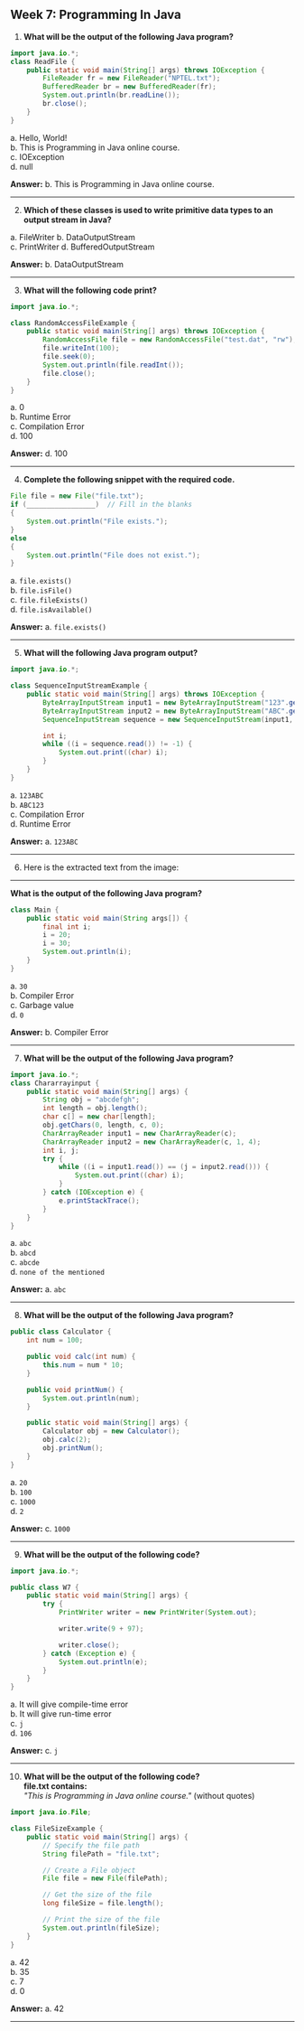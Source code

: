 ## **Week 7:   Programming In Java**


1. **What will be the output of the following Java program?**  

```java
import java.io.*;  
class ReadFile {  
    public static void main(String[] args) throws IOException {  
        FileReader fr = new FileReader("NPTEL.txt");  
        BufferedReader br = new BufferedReader(fr);  
        System.out.println(br.readLine());  
        br.close();  
    }  
}  
```  
a. Hello, World!  
b. This is Programming in Java online course.  
c. IOException  
d. null  

**Answer:** b. This is Programming in Java online course. 

---

2. **Which of these classes is used to write primitive data types to an output stream in Java?**  

a. FileWriter
b. DataOutputStream  
c. PrintWriter
d. BufferedOutputStream  

**Answer:** b. DataOutputStream  

---

3. **What will the following code print?**  

```java
import java.io.*;

class RandomAccessFileExample {
    public static void main(String[] args) throws IOException {
        RandomAccessFile file = new RandomAccessFile("test.dat", "rw");
        file.writeInt(100);
        file.seek(0);
        System.out.println(file.readInt());
        file.close();
    }
}
```

a. 0  
b. Runtime Error  
c. Compilation Error  
d. 100  

**Answer:** d. 100

---
4. **Complete the following snippet with the required code.**  

```java
File file = new File("file.txt");
if (_________________)  // Fill in the blanks
{
    System.out.println("File exists.");
} 
else 
{
    System.out.println("File does not exist.");
}
```

a. `file.exists()`  
b. `file.isFile()`  
c. `file.fileExists()`  
d. `file.isAvailable()`  

**Answer:** a. `file.exists()`

---

5. **What will the following Java program output?**  

```java
import java.io.*;

class SequenceInputStreamExample {
    public static void main(String[] args) throws IOException {
        ByteArrayInputStream input1 = new ByteArrayInputStream("123".getBytes());
        ByteArrayInputStream input2 = new ByteArrayInputStream("ABC".getBytes());
        SequenceInputStream sequence = new SequenceInputStream(input1, input2);

        int i;
        while ((i = sequence.read()) != -1) {
            System.out.print((char) i);
        }
    }
}
```

a. `123ABC`  
b. `ABC123`  
c. Compilation Error  
d. Runtime Error  

**Answer:** a. `123ABC`  

---

6. Here is the extracted text from the image:

---

**What is the output of the following Java program?**  

```java
class Main {
    public static void main(String args[]) {
        final int i;
        i = 20;
        i = 30;
        System.out.println(i);
    }
}
```

a. `30`  
b. Compiler Error  
c. Garbage value  
d. `0`  

**Answer:** b. Compiler Error

---

7. **What will be the output of the following Java program?**  

```java
import java.io.*;
class Chararrayinput {
    public static void main(String[] args) {
        String obj = "abcdefgh";
        int length = obj.length();
        char c[] = new char[length];
        obj.getChars(0, length, c, 0);
        CharArrayReader input1 = new CharArrayReader(c);
        CharArrayReader input2 = new CharArrayReader(c, 1, 4);
        int i, j;
        try {
            while ((i = input1.read()) == (j = input2.read())) {
                System.out.print((char) i);
            }
        } catch (IOException e) {
            e.printStackTrace();
        }
    }
}
```
  
a. `abc`  
b. `abcd`  
c. `abcde`  
d. `none of the mentioned`  

**Answer:** a. `abc` 

---

8. **What will be the output of the following Java program?**  

```java
public class Calculator {
    int num = 100;

    public void calc(int num) {
        this.num = num * 10;
    }

    public void printNum() {
        System.out.println(num);
    }

    public static void main(String[] args) {
        Calculator obj = new Calculator();
        obj.calc(2);
        obj.printNum();
    }
}
```

a. `20`  
b. `100`  
c. `1000`  
d. `2`  

**Answer:** c. `1000`  

---

9. **What will be the output of the following code?**

```java
import java.io.*;

public class W7 {
    public static void main(String[] args) {
        try {
            PrintWriter writer = new PrintWriter(System.out);

            writer.write(9 + 97);

            writer.close();
        } catch (Exception e) {
            System.out.println(e);
        }
    }
}
```

a. It will give compile-time error  
b. It will give run-time error  
c. `j`  
d. `106`  

**Answer:** c. `j`

---

10. **What will be the output of the following code?**  
**file.txt contains:**  
*"This is Programming in Java online course."* (without quotes)  

```java
import java.io.File;

class FileSizeExample {
    public static void main(String[] args) {
        // Specify the file path
        String filePath = "file.txt";

        // Create a File object
        File file = new File(filePath);

        // Get the size of the file
        long fileSize = file.length();

        // Print the size of the file
        System.out.println(fileSize);
    }
}
```

a. 42  
b. 35  
c. 7  
d. 0  

**Answer:** a. 42

---
